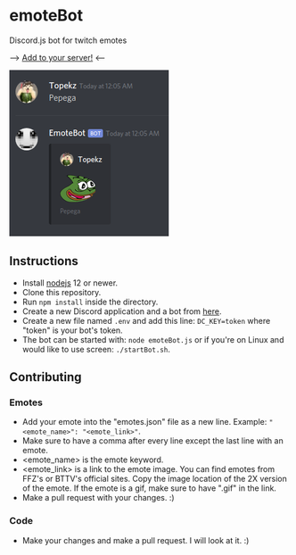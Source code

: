 # emoteBot
Discord.js bot for twitch emotes

--> [Add to your server!](https://discord.com/api/oauth2/authorize?client_id=628258149291261962&permissions=59392&scope=bot) <--

![Screenshot](example.png)

## Instructions
- Install [nodejs](https://nodejs.org) 12 or newer.
- Clone this repository.
- Run ``npm install`` inside the directory.
- Create a new Discord application and a bot from [here](https://discordapp.com/developers/applications).
- Create a new file named ``.env`` and add this line: ``DC_KEY=token`` where "token" is your bot's token.
- The bot can be started with: ``node emoteBot.js`` or if you're on Linux and would like to use screen: ``./startBot.sh``.

## Contributing
### Emotes
- Add your emote into the "emotes.json" file as a new line. Example: ``"<emote_name>": "<emote_link>"``.
- Make sure to have a comma after every line except the last line with an emote.
- <emote_name> is the emote keyword.
- <emote_link> is a link to the emote image. You can find emotes from FFZ's or BTTV's official sites. Copy the image location of the 2X version of the emote. If the emote is a gif, make sure to have ".gif" in the link.
- Make a pull request with your changes. :)
### Code
- Make your changes and make a pull request. I will look at it. :)
